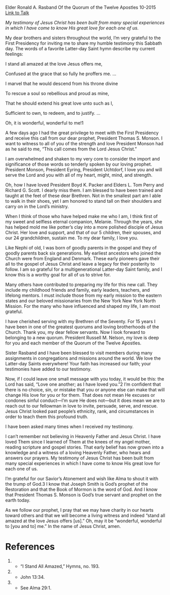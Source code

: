 Elder Ronald A. Rasband
Of the Quorum of the Twelve Apostles
10-2015
[Link to Talk](https://www.churchofjesuschrist.org/study/general-conference/2015/10/i-stand-all-amazed?lang=eng)

_My testimony of Jesus Christ has been built from many special experiences in which I have come to know His great love for each one of us._

My dear brothers and sisters throughout the world, I’m very grateful to the First Presidency for inviting me to share my humble testimony this Sabbath day. The words of a favorite Latter-day Saint hymn describe my current feelings:





I stand all amazed at the love Jesus offers me,

Confused at the grace that so fully he proffers me. …

I marvel that he would descend from his throne divine

To rescue a soul so rebellious and proud as mine,

That he should extend his great love unto such as I,

Sufficient to own, to redeem, and to justify. …

Oh, it is wonderful, wonderful to me!1





A few days ago I had the great privilege to meet with the First Presidency and receive this call from our dear prophet, President Thomas S. Monson. I want to witness to all of you of the strength and love President Monson had as he said to me, “This call comes from the Lord Jesus Christ.”

I am overwhelmed and shaken to my very core to consider the import and significance of those words so tenderly spoken by our loving prophet. President Monson, President Eyring, President Uchtdorf, I love you and will serve the Lord and you with all of my heart, might, mind, and strength.

Oh, how I have loved President Boyd K. Packer and Elders L. Tom Perry and Richard G. Scott. I dearly miss them. I am blessed to have been trained and taught at the feet of these dear Brethren. Not in the smallest part am I able to walk in their shoes, yet I am honored to stand tall on their shoulders and carry on in the Lord’s ministry.

When I think of those who have helped make me who I am, I think first of my sweet and selfless eternal companion, Melanie. Through the years, she has helped mold me like potter’s clay into a more polished disciple of Jesus Christ. Her love and support, and that of our 5 children, their spouses, and our 24 grandchildren, sustain me. To my dear family, I love you.

Like Nephi of old, I was born of goodly parents in the gospel and they of goodly parents back six generations. My earliest ancestors who joined the Church were from England and Denmark. These early pioneers gave their all to the gospel of Jesus Christ and leave a legacy for their posterity to follow. I am so grateful for a multigenerational Latter-day Saint family, and I know this is a worthy goal for all of us to strive for.

Many others have contributed to preparing my life for this new call. They include my childhood friends and family, early leaders, teachers, and lifelong mentors. I must include those from my early mission to the eastern states and our beloved missionaries from the New York New York North Mission. For the many who have influenced and shaped my life, I am most grateful.

I have cherished serving with my Brethren of the Seventy. For 15 years I have been in one of the greatest quorums and loving brotherhoods of the Church. Thank you, my dear fellow servants. Now I look forward to belonging to a new quorum. President Russell M. Nelson, my love is deep for you and each member of the Quorum of the Twelve Apostles.

Sister Rasband and I have been blessed to visit members during many assignments in congregations and missions around the world. We love the Latter-day Saints everywhere! Your faith has increased our faith; your testimonies have added to our testimony.

Now, if I could leave one small message with you today, it would be this: the Lord has said, “Love one another; as I have loved you.”2 I’m confident that there is no choice, sin, or mistake that you or anyone else can make that will change His love for you or for them. That does not mean He excuses or condones sinful conduct—I’m sure He does not—but it does mean we are to reach out to our fellowman in love to invite, persuade, serve, and rescue. Jesus Christ looked past people’s ethnicity, rank, and circumstances in order to teach them this profound truth.

I have been asked many times when I received my testimony.

I can’t remember not believing in Heavenly Father and Jesus Christ. I have loved Them since I learned of Them at the knees of my angel mother, reading scripture and gospel stories. That early belief has now grown into a knowledge and a witness of a loving Heavenly Father, who hears and answers our prayers. My testimony of Jesus Christ has been built from many special experiences in which I have come to know His great love for each one of us.

I’m grateful for our Savior’s Atonement and wish like Alma to shout it with the trump of God.3 I know that Joseph Smith is God’s prophet of the Restoration and that the Book of Mormon is the word of God. And I know that President Thomas S. Monson is God’s true servant and prophet on the earth today.

As we follow our prophet, I pray that we may have charity in our hearts toward others and that we will become a living witness and indeed “stand all amazed at the love Jesus offers [us].” Oh, may it be “wonderful, wonderful to [you and to] me.” In the name of Jesus Christ, amen.

# References
1. - “I Stand All Amazed,” Hymns, no. 193.
2. - John 13:34.
3. - See Alma 29:1.
